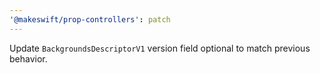 ```yaml
---
'@makeswift/prop-controllers': patch
---
```


Update `BackgroundsDescriptorV1` version field optional to match previous behavior.

